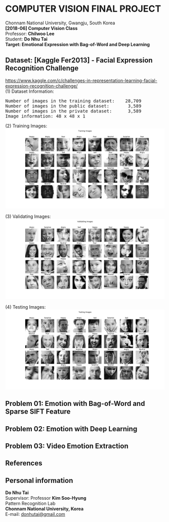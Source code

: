 # COMPUTER VISION FINAL PROJECT
Chonnam National University, Gwangju, South Korea<br/>
**[2018-06] Computer Vision Class**<br/>
Professor: **Chilwoo Lee**<br/>
Student: **Do Nhu Tai**<br/>
**Target: Emotional Expression with Bag-of-Word and Deep Learning**<br/>

## Dataset: [Kaggle Fer2013] - Facial Expression Recognition Challenge
<a href="https://www.kaggle.com/c/challenges-in-representation-learning-facial-expression-recognition-challenge/">https://www.kaggle.com/c/challenges-in-representation-learning-facial-expression-recognition-challenge/</a></br>
(1) Dataset Information:<br/>
<pre>
Number of images in the training dataset:	 28,709
Number of images in the public dataset:		  3,589
Number of images in the private dataset:	  3,589
Image information: 48 x 48 x 1
</pre>
(2) Training Images:<br/>
![alt text](https://github.com/dntai/dntai_chonnam_computer_vision/blob/master/images/training_images.png)

(3) Validating Images:<br/>
![alt text](https://github.com/dntai/dntai_chonnam_computer_vision/blob/master/images/validating_images.png)

(4) Testing Images:<br/>
![alt text](https://github.com/dntai/dntai_chonnam_computer_vision/blob/master/images/testing_images.png)

## Problem 01: Emotion with Bag-of-Word and Sparse SIFT Feature

## Problem 02: Emotion with Deep Learning

## Problem 03: Video Emotion Extraction

## References

## Personal information
**Do Nhu Tai**<br/>
Supervisor: Professor **Kim Soo-Hyung**<br/>
Pattern Recognition Lab<br/>
**Chonnam National University, Korea**<br/>
E-mail: donhutai@gmail.com<br/>